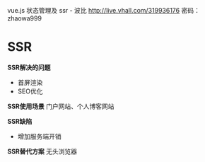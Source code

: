 vue.js 状态管理及 ssr - 波比
http://live.vhall.com/319936176
密码：zhaowa999


# SSR

**SSR解决的问题**

- 首屏渲染
- SEO优化 

**SSR使用场景**
门户网站、个人博客网站

**SSR缺陷**

- 增加服务端开销


**SSR替代方案**
无头浏览器